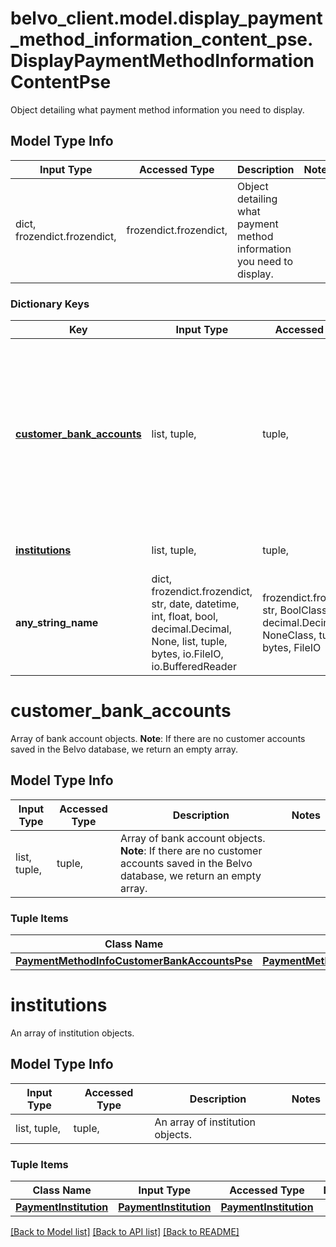 # belvo_client.model.display_payment_method_information_content_pse.DisplayPaymentMethodInformationContentPse

Object detailing what payment method information you need to display.

## Model Type Info
Input Type | Accessed Type | Description | Notes
------------ | ------------- | ------------- | -------------
dict, frozendict.frozendict,  | frozendict.frozendict,  | Object detailing what payment method information you need to display. | 

### Dictionary Keys
Key | Input Type | Accessed Type | Description | Notes
------------ | ------------- | ------------- | ------------- | -------------
**[customer_bank_accounts](#customer_bank_accounts)** | list, tuple,  | tuple,  | Array of bank account objects.  **Note**: If there are no customer accounts saved in the Belvo database, we return an empty array. | [optional] 
**[institutions](#institutions)** | list, tuple,  | tuple,  | An array of institution objects. | [optional] 
**any_string_name** | dict, frozendict.frozendict, str, date, datetime, int, float, bool, decimal.Decimal, None, list, tuple, bytes, io.FileIO, io.BufferedReader | frozendict.frozendict, str, BoolClass, decimal.Decimal, NoneClass, tuple, bytes, FileIO | any string name can be used but the value must be the correct type | [optional]

# customer_bank_accounts

Array of bank account objects.  **Note**: If there are no customer accounts saved in the Belvo database, we return an empty array.

## Model Type Info
Input Type | Accessed Type | Description | Notes
------------ | ------------- | ------------- | -------------
list, tuple,  | tuple,  | Array of bank account objects.  **Note**: If there are no customer accounts saved in the Belvo database, we return an empty array. | 

### Tuple Items
Class Name | Input Type | Accessed Type | Description | Notes
------------- | ------------- | ------------- | ------------- | -------------
[**PaymentMethodInfoCustomerBankAccountsPse**](PaymentMethodInfoCustomerBankAccountsPse.md) | [**PaymentMethodInfoCustomerBankAccountsPse**](PaymentMethodInfoCustomerBankAccountsPse.md) | [**PaymentMethodInfoCustomerBankAccountsPse**](PaymentMethodInfoCustomerBankAccountsPse.md) |  | 

# institutions

An array of institution objects.

## Model Type Info
Input Type | Accessed Type | Description | Notes
------------ | ------------- | ------------- | -------------
list, tuple,  | tuple,  | An array of institution objects. | 

### Tuple Items
Class Name | Input Type | Accessed Type | Description | Notes
------------- | ------------- | ------------- | ------------- | -------------
[**PaymentInstitution**](PaymentInstitution.md) | [**PaymentInstitution**](PaymentInstitution.md) | [**PaymentInstitution**](PaymentInstitution.md) |  | 

[[Back to Model list]](../../README.md#documentation-for-models) [[Back to API list]](../../README.md#documentation-for-api-endpoints) [[Back to README]](../../README.md)

